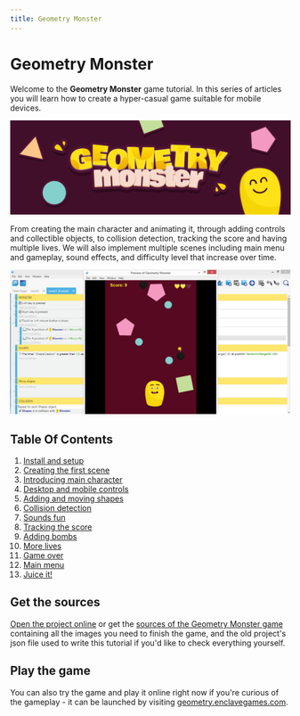 ```yaml
---
title: Geometry Monster
---
```

# Geometry Monster

Welcome to the **Geometry Monster** game tutorial. In this series of articles you will learn how to create a hyper-casual game suitable for mobile devices.

![](geometry-monster-banner.png)

From creating the main character and animating it, through adding controls and collectible objects, to collision detection, tracking the score and having multiple lives. We will also implement multiple scenes including main menu and gameplay, sound effects, and difficulty level that increase over time.

![](game-preview.png)

## Table Of Contents

1. [Install and setup](/gdevelop5/tutorials/geometry-monster/1-install-and-setup)
2. [Creating the first scene](/gdevelop5/tutorials/geometry-monster/2-creating-first-scene)
3. [Introducing main character](/gdevelop5/tutorials/geometry-monster/3-introducing-main-character)
4. [Desktop and mobile controls](/gdevelop5/tutorials/geometry-monster/4-desktop-and-mobile-controls)
5. [Adding and moving shapes](/gdevelop5/tutorials/geometry-monster/5-adding-and-moving-shapes)
6. [Collision detection](/gdevelop5/tutorials/geometry-monster/6-collision-detection)
7. [Sounds fun](/gdevelop5/tutorials/geometry-monster/7-sounds-fun)
8. [Tracking the score](/gdevelop5/tutorials/geometry-monster/8-tracking-score)
9. [Adding bombs](/gdevelop5/tutorials/geometry-monster/9-adding-bombs)
10. [More lives](/gdevelop5/tutorials/geometry-monster/10-more-lives)
11. [Game over](/gdevelop5/tutorials/geometry-monster/11-game-over)
12. [Main menu](/gdevelop5/tutorials/geometry-monster/12-main-menu)
13. [Juice it!](/gdevelop5/tutorials/geometry-monster/13-juice-it)


## Get the sources

[Open the project online](https://editor.gdevelop.io/?project=example://geometry-monster) or get the [sources of the Geometry Monster game](/gdevelop5/tutorials/geometry-monster/geometry-monster-sources.zip) containing all the images you need to finish the game, and the old project's json file used to write this tutorial if you'd like to check everything yourself.



## Play the game

You can also try the game and play it online right now if you're curious of the gameplay - it can be launched by visiting [geometry.enclavegames.com](https://geometry.enclavegames.com/).